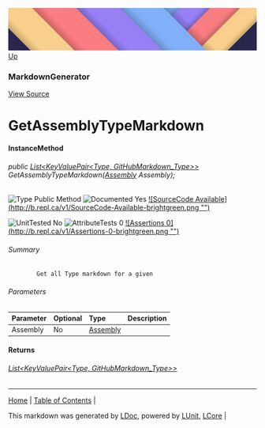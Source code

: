 ![](../Content/LDoc-banner-small.png "")
[Up](MarkdownGenerator.md)
### MarkdownGenerator
[View Source](../Markdown/MarkdownGenerator.cs)
# GetAssemblyTypeMarkdown
#### InstanceMethod
###### public <a href="https://www.google.com/#q=C%23+System.Collections.Generic.List<KeyValuePair<Type, GitHubMarkdown_Type>>" alt="Search for this type" target="_blank">List&lt;KeyValuePair&lt;Type, GitHubMarkdown_Type&gt;&gt;</a> GetAssemblyTypeMarkdown(<a href="https://www.google.com/#q=C%23+System.Reflection.Assembly" alt="Search for this type" target="_blank">Assembly</a> Assembly);

![Type Public Method](http://b.repl.ca/v1/Type-Public%20Method-lightgrey.png "") ![Documented Yes](http://b.repl.ca/v1/Documented-Yes-brightgreen.png "") [![SourceCode Available](http://b.repl.ca/v1/SourceCode-Available-brightgreen.png &quot;&quot;)](../Markdown/MarkdownGenerator.cs#L339)

![UnitTested No](http://b.repl.ca/v1/UnitTested-No-lightgrey.png "") ![AttributeTests 0](http://b.repl.ca/v1/AttributeTests-0-lightgrey.png "") [![Assertions 0](http://b.repl.ca/v1/Assertions-0-brightgreen.png &quot;&quot;)](../Markdown/MarkdownGenerator.cs)
###### Summary

            Get all Type markdown for a given 
###### Parameters

Parameter | Optional | Type | Description
:---  | :---  | :---  | :--- 
Assembly | No | <a href="https://www.google.com/#q=C%23+System.Reflection.Assembly" alt="Search for this type" target="_blank">Assembly</a> | 

#### Returns
###### <a href="https://www.google.com/#q=C%23+System.Collections.Generic.List<KeyValuePair<Type, GitHubMarkdown_Type>>" alt="Search for this type" target="_blank">List&lt;KeyValuePair&lt;Type, GitHubMarkdown_Type&gt;&gt;</a>
---

[Home](../../README.md) | [Table of Contents](../../TableOfContents.md) | 


This markdown was generated by [LDoc](https://github.com/CodeSingularity/LDoc), powered by [LUnit](https://github.com/CodeSingularity/LUnit), [LCore](https://github.com/CodeSingularity/LCore) | 

